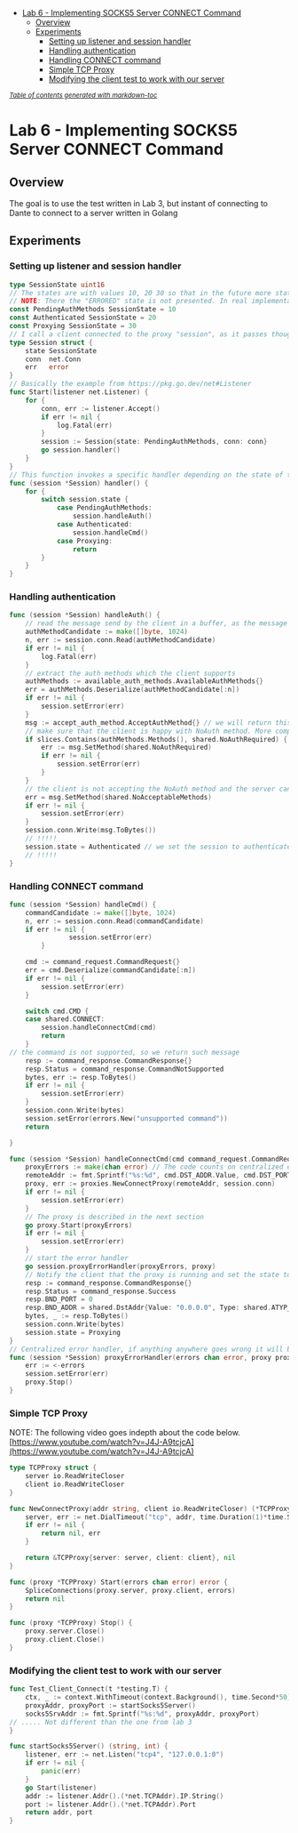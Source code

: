 - [Lab 6 - Implementing SOCKS5 Server CONNECT Command](#lab-6---implementing-socks5-server-connect-command)
    * [Overview](#overview)
    * [Experiments](#experiments)
        + [Setting up listener and session handler](#setting-up-listener-and-session-handler)
        + [Handling authentication](#handling-authentication)
        + [Handling CONNECT command](#handling-connect-command)
        + [Simple TCP Proxy](#simple-tcp-proxy)
        + [Modifying the client test to work with our server](#modifying-the-client-test-to-work-with-our-server)

<small><i><a href='http://ecotrust-canada.github.io/markdown-toc/'>Table of contents generated with markdown-toc</a></i></small>

# Lab 6 - Implementing SOCKS5 Server CONNECT Command
## Overview
The goal is to use the test written in Lab 3, but instant of connecting to Dante to connect to a server written in Golang
## Experiments
### Setting up listener and session handler
```go
type SessionState uint16
// The states are with values 10, 20 30 so that in the future more states can be added.  For example between PendingAuthMethods Authenticated there may be a need to have more states
// NOTE: There the "ERRORED" state is not presented. In real implementation it should be!
const PendingAuthMethods SessionState = 10
const Authenticated SessionState = 20
const Proxying SessionState = 30
// I call a client connected to the proxy "session", as it passes though multiple states and its stateful(that is if a client reconnects the whole process must start again)
type Session struct {
	state SessionState
	conn  net.Conn
	err   error
}
// Basically the example from https://pkg.go.dev/net#Listener
func Start(listener net.Listener) {
	for {
		conn, err := listener.Accept()
		if err != nil {
			log.Fatal(err)
		}
		session := Session{state: PendingAuthMethods, conn: conn}
		go session.handler()
	}
}
// This function invokes a specific handler depending on the state of the client 
func (session *Session) handler() {
	for {
		switch session.state {
            case PendingAuthMethods:
                session.handleAuth()
            case Authenticated:
                session.handleCmd()
            case Proxying:
                return
		}
	}
}
```
### Handling authentication
```go
func (session *Session) handleAuth() {
	// read the message send by the client in a buffer, as the message may be invalid this is still a message candidate and not a message.
	authMethodCandidate := make([]byte, 1024)
	n, err := session.conn.Read(authMethodCandidate)
	if err != nil {
		log.Fatal(err)
	}
	// extract the auth methods which the client supports
	authMethods := available_auth_methods.AvailableAuthMethods{}
	err = authMethods.Deserialize(authMethodCandidate[:n])
	if err != nil {
		session.setError(err)
	}
	msg := accept_auth_method.AcceptAuthMethod{} // we will return this to the client (potentially, if NoAuth is in the client methods)
	// make sure that the client is happy with NoAuth method. More complex auth logic must go here
	if slices.Contains(authMethods.Methods(), shared.NoAuthRequired) { 
		err := msg.SetMethod(shared.NoAuthRequired)
		if err != nil {
			session.setError(err)
		}
	}
	// the client is not accepting the NoAuth method and the server cannot process the client request. As such we will return NoAcceptableMethods to it(the client)
	err = msg.SetMethod(shared.NoAcceptableMethods) 
	if err != nil {
		session.setError(err)
	}
	session.conn.Write(msg.ToBytes())
	// !!!!!
	session.state = Authenticated // we set the session to authenticated. In real server we probably shouldn't.
	// !!!!!
}
```
### Handling CONNECT command
```go
func (session *Session) handleCmd() {
	commandCandidate := make([]byte, 1024)
	n, err := session.conn.Read(commandCandidate)
	if err != nil {
               session.setError(err)
        }

	cmd := command_request.CommandRequest{}
	err = cmd.Deserialize(commandCandidate[:n])
	if err != nil {
		session.setError(err)
	}

	switch cmd.CMD {
	case shared.CONNECT:
		session.handleConnectCmd(cmd)
		return
	}
// the command is not supported, so we return such message
	resp := command_response.CommandResponse{}
	resp.Status = command_response.CommandNotSupported
	bytes, err := resp.ToBytes()
	if err != nil {
		session.setError(err)
	}
	session.conn.Write(bytes)
	session.setError(errors.New("unsupported command"))
	return

}

func (session *Session) handleConnectCmd(cmd command_request.CommandRequest) {
	proxyErrors := make(chan error) // The code counts on centralized error handler(see below).
	remoteAddr := fmt.Sprintf("%s:%d", cmd.DST_ADDR.Value, cmd.DST_PORT)
	proxy, err := proxies.NewConnectProxy(remoteAddr, session.conn)
	if err != nil {
		session.setError(err)
	}
	// The proxy is described in the next section
	go proxy.Start(proxyErrors) 
	if err != nil {
		session.setError(err)
	}
	// start the error handler
	go session.proxyErrorHandler(proxyErrors, proxy)
    // Notify the client that the proxy is running and set the state to proxying.
	resp := command_response.CommandResponse{}
	resp.Status = command_response.Success
	resp.BND_PORT = 0
	resp.BND_ADDR = shared.DstAddr{Value: "0.0.0.0", Type: shared.ATYP_IPV4}
	bytes, _ := resp.ToBytes()
	session.conn.Write(bytes)
	session.state = Proxying
}
// Centralized error handler, if anything anywhere goes wrong it will be sent and handled here.
func (session *Session) proxyErrorHandler(errors chan error, proxy proxies.Proxy) {
	err := <-errors
	session.setError(err)
	proxy.Stop()
}
```
### Simple TCP Proxy
NOTE: The following video goes indepth about the code below. [https://www.youtube.com/watch?v=J4J-A9tcjcA](https://www.youtube.com/watch?v=J4J-A9tcjcA)
```go
type TCPProxy struct {
	server io.ReadWriteCloser
	client io.ReadWriteCloser
}

func NewConnectProxy(addr string, client io.ReadWriteCloser) (*TCPProxy, error) {
	server, err := net.DialTimeout("tcp", addr, time.Duration(1)*time.Second)
	if err != nil {
		return nil, err
	}

	return &TCPProxy{server: server, client: client}, nil
}

func (proxy *TCPProxy) Start(errors chan error) error {
	SpliceConnections(proxy.server, proxy.client, errors)
	return nil
}

func (proxy *TCPProxy) Stop() {
	proxy.server.Close()
	proxy.client.Close()
}
```

### Modifying the client test to work with our server
```go
func Test_Client_Connect(t *testing.T) {
	ctx, _ := context.WithTimeout(context.Background(), time.Second*50)
	proxyAddr, proxyPort := startSocks5Server()
	socks5SrvAddr := fmt.Sprintf("%s:%d", proxyAddr, proxyPort)
// ..... Not different than the one from lab 3
}

func startSocks5Server() (string, int) {
	listener, err := net.Listen("tcp4", "127.0.0.1:0")
	if err != nil {
		panic(err)
	}
	go Start(listener)
	addr := listener.Addr().(*net.TCPAddr).IP.String()
	port := listener.Addr().(*net.TCPAddr).Port
	return addr, port
}

```